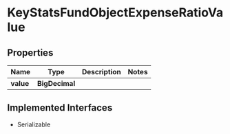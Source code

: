 

# KeyStatsFundObjectExpenseRatioValue


## Properties

Name | Type | Description | Notes
------------ | ------------- | ------------- | -------------
**value** | **BigDecimal** |  | 


## Implemented Interfaces

* Serializable


